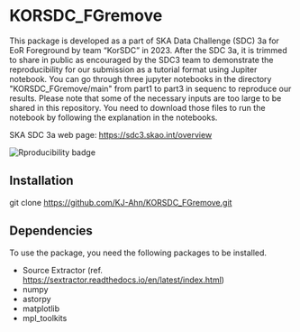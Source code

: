 # KORSDC_FGremove

This package is developed as a part of SKA Data Challenge (SDC) 3a for EoR Foreground by team “KorSDC” in 2023. After the SDC 3a, it is trimmed to share in public as encouraged by the SDC3 team to demonstrate the reproducibility for our submission as a tutorial format using Jupiter notebook. You can go through three jupyter notebooks in the directory "KORSDC_FGremove/main" from part1 to part3 in sequenc to reproduce our results. Please note that some of the necessary inputs are too large to be shared in this repository. You need to download those files to run the notebook by following the explanation in the notebooks.

SKA SDC 3a web page: https://sdc3.skao.int/overview

![Rproducibility badge](https://www.dropbox.com/scl/fi/k9b9w1018mmk5eud9p07c/SDC3a_reproducible_pipeline.png?rlkey=ixir15re4bvrcat1jiui353rw&dl=0)

## Installation
git clone https://github.com/KJ-Ahn/KORSDC_FGremove.git

## Dependencies

To use the package, you need the following packages to be installed.

- Source Extractor (ref. https://sextractor.readthedocs.io/en/latest/index.html)
- numpy
- astorpy
- matplotlib
- mpl_toolkits
